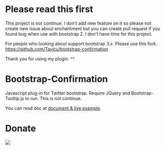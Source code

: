 Please read this first
======================

This project is not continue. I don't add new feature on it so please not create new issue about enchantment but you can create pull request if you found bug when use with bootstrap 2. I don't have time for this project.

For people who looking about support bootstrap 3.x. Please use this fork. https://github.com/Tavicu/bootstrap-confirmation

Thank you for using my plugin. ^^

Bootstrap-Confirmation
======================

Javascript plug-in for Twitter bootstrap. Require JQuery and Bootstrap-Tooltip.js to run. This is not continue.

You can read doc at <a href="http://ethaizone.github.io/Bootstrap-Confirmation">document & live example</a>.

Donate
======
<a href="https://www.paypal.com/cgi-bin/webscr?cmd=_donations&business=ethaizone%40hotmail%2ecom&lc=US&item_name=Nimit%20Suwannagate&no_note=0&currency_code=USD&bn=PP%2dDonationsBF%3abtn_donateCC_LG%2egif%3aNonHostedGuest">
<img src="https://www.paypalobjects.com/en_US/i/btn/btn_donateCC_LG.gif"></a>
